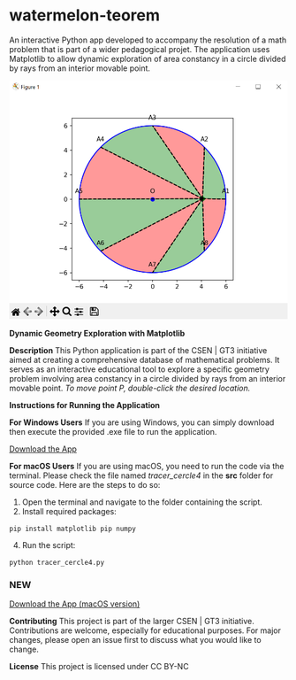 # watermelon-teorem
An interactive Python app developed to accompany the resolution of a math problem that is part of a wider pedagogical projet. The application uses Matplotlib to allow dynamic exploration of area constancy in a circle divided by rays from an interior movable point. 

![app_screenshot](./docs/capture.png)


**Dynamic Geometry Exploration with Matplotlib**

**Description**
This Python application is part of the CSEN | GT3 initiative aimed at creating a comprehensive database of mathematical problems. It serves as an interactive educational tool to explore a specific geometry problem involving area constancy in a circle divided by rays from an interior movable point. _To move point P, double-click the desired location._

**Instructions for Running the Application**

**For Windows Users**
If you are using Windows, you can simply download then execute the provided .exe file to run the application.

[Download the App](https://github.com/romainbourdoncle/watermelon-teorem/releases/download/v1.0.0/tracer_cercle4.exe)

**For macOS Users**
If you are using macOS, you need to run the code via the terminal. Please check the file named *tracer_cercle4* in the **src** folder for source code. Here are the steps to do so:
1. Open the terminal and navigate to the folder containing the script.
2. Install required packages:
```
pip install matplotlib pip numpy
```

4. Run the script:
```
python tracer_cercle4.py
```
### NEW
[Download the App (macOS version)](https://github.com/romainbourdoncle/watermelon-teorem/releases/download/v1.0.2/macOS_tracer_cercle4)

**Contributing**
This project is part of the larger CSEN | GT3 initiative. Contributions are welcome, especially for educational purposes. For major changes, please open an issue first to discuss what you would like to change.

**License**
This project is licensed under CC BY-NC

